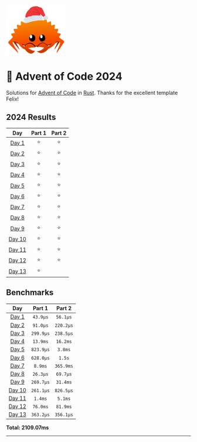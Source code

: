 <img src="./.assets/christmas_ferris.png" width="164">

# 🎄 Advent of Code 2024

Solutions for [Advent of Code](https://adventofcode.com/) in [Rust](https://www.rust-lang.org/).
Thanks for the excellent template Felix!

<!--- advent_readme_stars table --->
## 2024 Results

| Day | Part 1 | Part 2 |
| :---: | :---: | :---: |
| [Day 1](https://adventofcode.com/2024/day/1) | ⭐ | ⭐ |
| [Day 2](https://adventofcode.com/2024/day/2) | ⭐ | ⭐ |
| [Day 3](https://adventofcode.com/2024/day/3) | ⭐ | ⭐ |
| [Day 4](https://adventofcode.com/2024/day/4) | ⭐ | ⭐ |
| [Day 5](https://adventofcode.com/2024/day/5) | ⭐ | ⭐ |
| [Day 6](https://adventofcode.com/2024/day/6) | ⭐ | ⭐ |
| [Day 7](https://adventofcode.com/2024/day/7) | ⭐ | ⭐ |
| [Day 8](https://adventofcode.com/2024/day/8) | ⭐ | ⭐ |
| [Day 9](https://adventofcode.com/2024/day/9) | ⭐ | ⭐ |
| [Day 10](https://adventofcode.com/2024/day/10) | ⭐ | ⭐ |
| [Day 11](https://adventofcode.com/2024/day/11) | ⭐ | ⭐ |
| [Day 12](https://adventofcode.com/2024/day/12) | ⭐ | ⭐ |
| [Day 13](https://adventofcode.com/2024/day/13) | ⭐ |   |
<!--- advent_readme_stars table --->

<!--- benchmarking table --->
## Benchmarks

| Day | Part 1 | Part 2 |
| :---: | :---: | :---:  |
| [Day 1](./src/bin/01.rs) | `43.9µs` | `56.1µs` |
| [Day 2](./src/bin/02.rs) | `91.0µs` | `220.2µs` |
| [Day 3](./src/bin/03.rs) | `299.9µs` | `238.5µs` |
| [Day 4](./src/bin/04.rs) | `13.9ms` | `16.2ms` |
| [Day 5](./src/bin/05.rs) | `823.9µs` | `3.8ms` |
| [Day 6](./src/bin/06.rs) | `628.0µs` | `1.5s` |
| [Day 7](./src/bin/07.rs) | `8.9ms` | `365.9ms` |
| [Day 8](./src/bin/08.rs) | `26.3µs` | `69.7µs` |
| [Day 9](./src/bin/09.rs) | `269.7µs` | `31.4ms` |
| [Day 10](./src/bin/10.rs) | `261.1µs` | `826.5µs` |
| [Day 11](./src/bin/11.rs) | `1.4ms` | `5.1ms` |
| [Day 12](./src/bin/12.rs) | `76.0ms` | `81.9ms` |
| [Day 13](./src/bin/13.rs) | `363.2µs` | `356.1µs` |

**Total: 2109.07ms**
<!--- benchmarking table --->

---
